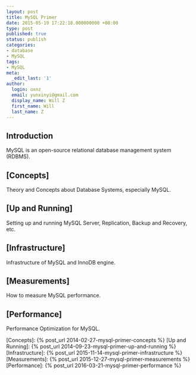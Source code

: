 ```yaml
---
layout: post
title: MySQL Primer
date: 2015-05-19 17:22:18.000000000 +08:00
type: post
published: true
status: publish
categories:
- database
- MySQL
tags:
- MySQL
meta:
  _edit_last: '1'
author:
  login: oxnz
  email: yunxinyi@gmail.com
  display_name: Will Z
  first_name: Will
  last_name: Z
---
```


## Introduction

MySQL is an open-source relational database management system (RDBMS).

<!--more-->

## [Concepts]

Theory and Concepts about Database Systems, especially MySQL.

## [Up and Running]

Setting up and running MySQL Server, Replication, Backup and Recovery, etc.

## [Infrastructure]

Infrastructure of MySQL and InnoDB engine.

## [Measurements]

How to measure MySQL performance.

## [Performance]

Performance Optimization for MySQL.

[Concepts]: {% post_url 2014-02-27-mysql-primer-concepts %}
[Up and Running]: {% post_url 2014-09-23-mysql-primer-up-and-running %}
[Infrastructure]: {% post_url 2015-11-14-mysql-primer-infrastructure %}
[Measurements]: {% post_url 2015-12-27-mysql-primer-measurements %}
[Performance]: {% post_url 2016-03-21-mysql-primer-performance	%}
